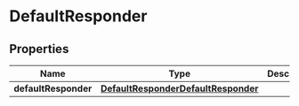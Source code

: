 

# DefaultResponder

## Properties

Name | Type | Description | Notes
------------ | ------------- | ------------- | -------------
**defaultResponder** | [**DefaultResponderDefaultResponder**](DefaultResponderDefaultResponder.md) |  |  [optional]



